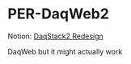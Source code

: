 # PER-DaqWeb2

Notion: [DaqStack2 Redesign](https://www.notion.so/DaqStack2-Redesign-2643b28e58b6801da586f365f5e1099b?source=copy_link)

DaqWeb but it might actually work
